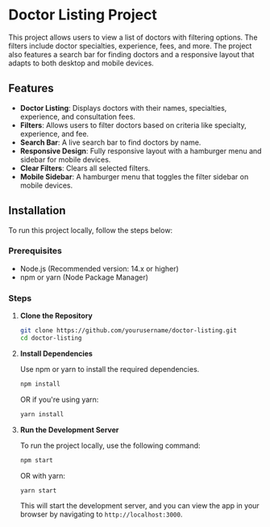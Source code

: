 # Doctor Listing Project

This project allows users to view a list of doctors with filtering options. The filters include doctor specialties, experience, fees, and more. The project also features a search bar for finding doctors and a responsive layout that adapts to both desktop and mobile devices.

## Features

- **Doctor Listing**: Displays doctors with their names, specialties, experience, and consultation fees.
- **Filters**: Allows users to filter doctors based on criteria like specialty, experience, and fee.
- **Search Bar**: A live search bar to find doctors by name.
- **Responsive Design**: Fully responsive layout with a hamburger menu and sidebar for mobile devices.
- **Clear Filters**: Clears all selected filters.
- **Mobile Sidebar**: A hamburger menu that toggles the filter sidebar on mobile devices.

## Installation

To run this project locally, follow the steps below:

### Prerequisites

- Node.js (Recommended version: 14.x or higher)
- npm or yarn (Node Package Manager)

### Steps

1. **Clone the Repository**

   ```bash
   git clone https://github.com/yourusername/doctor-listing.git
   cd doctor-listing
   ```

2. **Install Dependencies**

   Use npm or yarn to install the required dependencies.

   ```bash
   npm install
   ```

   OR if you're using yarn:

   ```bash
   yarn install
   ```

3. **Run the Development Server**

   To run the project locally, use the following command:

   ```bash
   npm start
   ```

   OR with yarn:

   ```bash
   yarn start
   ```

   This will start the development server, and you can view the app in your browser by navigating to `http://localhost:3000`.
